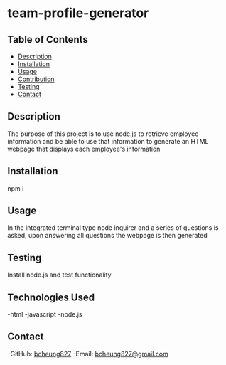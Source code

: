 # team-profile-generator
 ## Table of Contents
  - [Description](#description)
  - [Installation](#installation)
  - [Usage](#usage)
  - [Contribution](#contribution)
  - [Testing](#testing)
  - [Contact](#contact)

  ## Description
  The purpose of this project is to use node.js to retrieve employee information and be able to use that information to generate an HTML webpage that displays each employee's information

  ## Installation
  npm i 

  ## Usage
  In the integrated terminal type node inquirer and a series of questions is asked, upon answering all questions the webpage is then generated

  ## Testing
  Install node.js and test functionality

  ## Technologies Used
  -html
  -javascript
  -node.js
  
  ## Contact
  -GitHub: [bcheung827](https://github.com/bcheung827)
  -Email: bcheung827@gmail.com